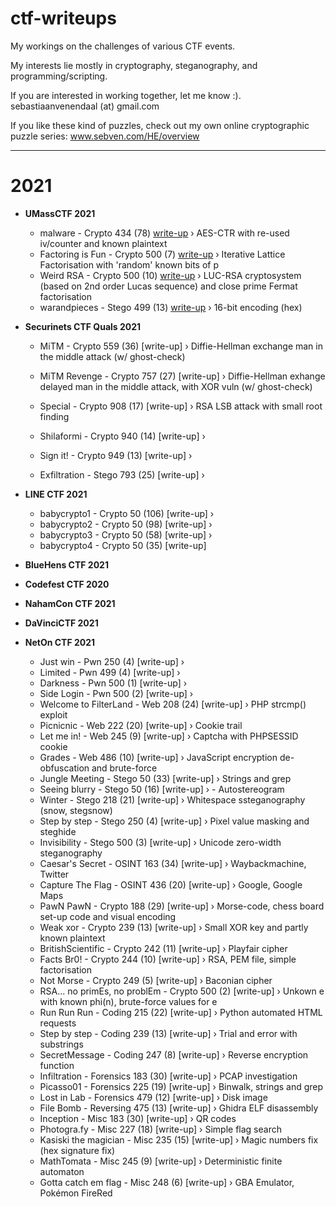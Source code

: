 # ctf-writeups
My workings on the challenges of various CTF events.

My interests lie mostly in cryptography, steganography, and programming/scripting.

If you are interested in working together, let me know :).
sebastiaanvenendaal (at) gmail.com


If you like these kind of puzzles, check out my own online cryptographic puzzle series:
www.sebven.com/HE/overview

------
# 2021

- **UMassCTF 2021**
	- malware - Crypto 434 (78) [write-up](./tree/master/2021/UMassCTF%202021-03/malware)
		&#8250; AES-CTR with re-used iv/counter and known plaintext
	- Factoring is Fun - Crypto 500 (7) [write-up](./tree/master/2021/UMassCTF%202021-03/Factoring%20is%20Fun)
		&#8250; Iterative Lattice Factorisation with 'random' known bits of p
	- Weird RSA - Crypto 500 (10) [write-up](./tree/master/2021/UMassCTF%202021-03/Weird%20RSA)
		&#8250; LUC-RSA cryptosystem (based on 2nd order Lucas sequence) and close prime Fermat factorisation
	- warandpieces - Stego 499 (13) [write-up](./tree/master/2021/UMassCTF%202021-03/warandpieces)
		&#8250; 16-bit encoding (hex)

- **Securinets CTF Quals 2021**
	- MiTM - Crypto 559 (36) [write-up]
		&#8250; Diffie-Hellman exchange man in the middle attack (w/ ghost-check)
	- MiTM Revenge - Crypto 757 (27) [write-up]
		&#8250; Diffie-Hellman exhange delayed man in the middle attack, with XOR vuln (w/ ghost-check)

	- Special - Crypto 908 (17) [write-up]
		&#8250; RSA LSB attack with small root finding
	- Shilaformi - Crypto 940 (14) [write-up]
		&#8250;
	- Sign it! - Crypto 949 (13) [write-up]
		&#8250;
	- Exfiltration - Stego 793 (25) [write-up]
		&#8250;

- **LINE CTF 2021**
	- babycrypto1 - Crypto 50 (106) [write-up]
		&#8250;
	- babycrypto2 - Crypto 50 (98) [write-up]
		&#8250;
	- babycrypto3 - Crypto 50 (58) [write-up]
		&#8250;
	- babycrypto4 - Crypto 50 (35) [write-up]

- **BlueHens CTF 2021**


- **Codefest CTF 2020**


- **NahamCon CTF 2021**


- **DaVinciCTF 2021**


- **NetOn CTF 2021**
	- Just win - Pwn 250 (4) [write-up]
		&#8250;
	- Limited - Pwn 499 (4) [write-up]
		&#8250;
	- Darkness - Pwn 500 (1) [write-up]
		&#8250;
	- Side Login - Pwn 500 (2) [write-up]
		&#8250;
	- Welcome to FilterLand - Web 208 (24) [write-up]
		&#8250; PHP strcmp() exploit
	- Picnicnic - Web 222 (20) [write-up]
		&#8250; Cookie trail
	- Let me in! - Web 245 (9) [write-up]
		&#8250; Captcha with PHPSESSID cookie
	- Grades - Web 486 (10) [write-up]
		&#8250; JavaScript encryption de-obfuscation and brute-force
	- Jungle Meeting - Stego 50 (33) [write-up]
		&#8250; Strings and grep
	- Seeing blurry - Stego 50 (16) [write-up]
		&#8250; - Autostereogram
	- Winter - Stego 218 (21) [write-up]
		&#8250; Whitespace ssteganography (snow, stegsnow)
	- Step by step - Stego 250 (4) [write-up]
		&#8250; Pixel value masking and steghide
	- Invisibility - Stego 500 (3) [write-up]
		&#8250; Unicode zero-width steganography
	- Caesar's Secret - OSINT 163 (34) [write-up]
		&#8250; Waybackmachine, Twitter
	- Capture The Flag - OSINT 436 (20) [write-up]
		&#8250; Google, Google Maps
	- PawN PawN - Crypto 188 (29) [write-up]
		&#8250; Morse-code, chess board set-up code and visual encoding
	- Weak xor - Crypto 239 (13) [write-up]
		&#8250; Small XOR key and partly known plaintext
	- BritishScientific - Crypto 242 (11) [write-up]
		&#8250; Playfair cipher
	- Facts Br0! - Crypto 244 (10) [write-up]
		&#8250; RSA, PEM file, simple factorisation
	- Not Morse - Crypto 249 (5) [write-up]
		&#8250; Baconian cipher
	- RSA... no primEs, no problEm - Crypto 500 (2) [write-up]
		&#8250; Unkown e with known phi(n), brute-force values for e
	- Run Run Run - Coding 215 (22) [write-up]
		&#8250; Python automated HTML requests
	- Step by step - Coding 239 (13) [write-up]
		&#8250; Trial and error with substrings
	- SecretMessage - Coding 247 (8) [write-up]
		&#8250; Reverse encryption function
	- Infiltration - Forensics 183 (30) [write-up]
		&#8250; PCAP investigation
	- Picasso01 - Forensics 225 (19) [write-up]
		&#8250; Binwalk, strings and grep
	- Lost in Lab - Forensics 479 (12) [write-up]
		&#8250; Disk image
	- File Bomb - Reversing 475 (13) [write-up]
		&#8250; Ghidra ELF disassembly
	- Inception - Misc 183 (30) [write-up]
		&#8250; QR codes
	- Photogra.fy - Misc 227 (18) [write-up]
		&#8250; Simple flag search
	- Kasiski the magician - Misc 235 (15) [write-up]
		&#8250; Magic numbers fix (hex signature fix)
	- MathTomata - Misc 245 (9) [write-up]
		&#8250; Deterministic finite automaton
	- Gotta catch em flag - Misc 248 (6) [write-up]
		&#8250; GBA Emulator, Pokémon FireRed
